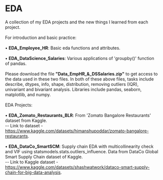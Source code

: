 # EDA
A collection of my EDA projects and the new things I learned from each project.
</br>
</br> For introduction and basic practice: </br>
</br> • **EDA_Employee_HR**: Basic eda functions and attributes. </br>
</br> • **EDA_DataScience_Salaries**:  Various applications of 'groupby()' function of pandas. </br>
</br> Please download the file **"Data_EmpHR_&_DSSalaries.zip"** to get access to the data used in these two files. In both of these above files, tasks include describe, dtypes, info, shape, distribution, removing outliers (IQR), univariant and bivariant analysis. Libraries include pandas, seaborn, matplotlib, and numpy.</br>
</br> EDA Projects: </br>
</br> • **EDA_Zomato_Restaurants_BLR**: From 'Zomato Bangalore Restaurants' dataset from Kaggle. </br> -- Link to dataset - https://www.kaggle.com/datasets/himanshupoddar/zomato-bangalore-restaurants. </br>
</br> • **EDA_DataCo_SmartSCM**: Supply chain EDA with multicollinearity check and VIF using statsmodels.stats.outliers_influence. Data from DataCo Global Smart Supply Chain dataset of Kaggle. </br> -- Link to Kaggle dataset - https://www.kaggle.com/datasets/shashwatwork/dataco-smart-supply-chain-for-big-data-analysis.

